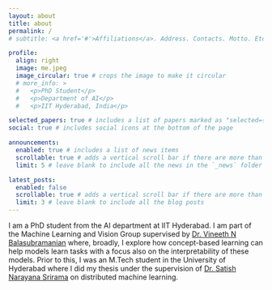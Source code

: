 ```yaml
---
layout: about
title: about
permalink: /
# subtitle: <a href='#'>Affiliations</a>. Address. Contacts. Motto. Etc.

profile:
  align: right
  image: me.jpeg
  image_circular: true # crops the image to make it circular
  # more_info: >
  #   <p>PhD Student</p>
  #   <p>Department of AI</p>
  #   <p>IIT Hyderabad, India</p>

selected_papers: true # includes a list of papers marked as "selected={true}"
social: true # includes social icons at the bottom of the page

announcements:
  enabled: true # includes a list of news items
  scrollable: true # adds a vertical scroll bar if there are more than 3 news items
  limit: 5 # leave blank to include all the news in the `_news` folder

latest_posts:
  enabled: false
  scrollable: true # adds a vertical scroll bar if there are more than 3 new posts items
  limit: 3 # leave blank to include all the blog posts
---
```


I am a PhD student from the AI department at IIT Hyderabad. I am part of the Machine Learning and Vision Group supervised by [Dr. Vineeth N Balasubramanian](https://people.iith.ac.in/vineethnb/index.html) where, broadly, I explore how concept-based learning can help models learn tasks with a focus also on the interpretability of these models.
Prior to this, I was an M.Tech student in the University of Hyderabad where I did my thesis under the supervision of [Dr. Satish Narayana Srirama](https://scis.uohyd.ac.in/~srirama/) on distributed machine learning.
